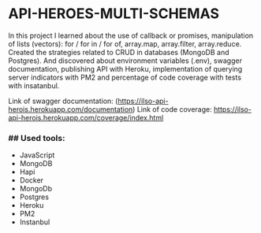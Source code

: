 # API-HEROES-MULTI-SCHEMAS

In this project I learned about the use of callback or promises, manipulation of lists (vectors): for / for in / for of, array.map, array.filter, array.reduce. Created the strategies related to CRUD in databases (MongoDB and Postgres). And discovered about environment variables (.env), swagger documentation,  publishing API with Heroku, implementation of querying server indicators with PM2 and percentage of code coverage with tests with insatanbul.

Link of swagger documentation: (https://ilso-api-herois.herokuapp.com/documentation)
Link of code coverage: https://ilso-api-herois.herokuapp.com/coverage/index.html

<h3>## Used tools:</h3>
<ul>
<li>JavaScript</li>
<li>MongoDB</li>
<li>Hapi</li>
<li>Docker</li>
<li>MongoDb</li>
<li>Postgres</li>
<li>Heroku</li>
<li>PM2</li>
<li>Instanbul</li>
</ul>

